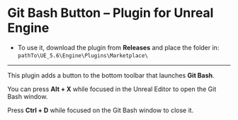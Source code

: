 # Git Bash Button – Plugin for Unreal Engine

- To use it, download the plugin from **Releases** and place the folder in:
  `pathTo\UE_5.6\Engine\Plugins\Marketplace\`

---
 
This plugin adds a button to the bottom toolbar that launches **Git Bash**.

You can press **Alt + X** while focused in the Unreal Editor to open the Git Bash window.

Press **Ctrl + D** while focused on the Git Bash window to close it.
